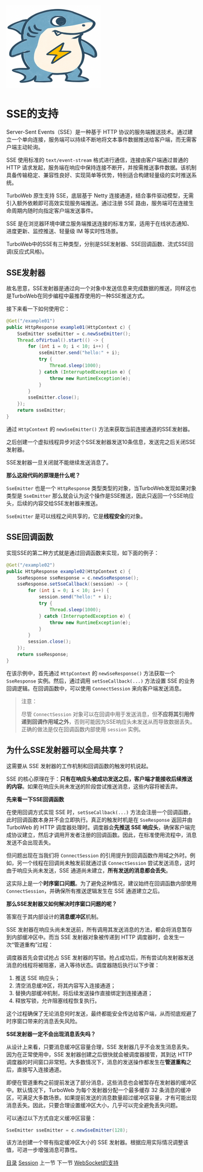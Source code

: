 # <img src="../image/logo.png"/>

# SSE的支持

Server-Sent Events（SSE）是一种基于 HTTP 协议的服务端推送技术。通过建立一个单向连接，服务端可以持续不断地将文本事件数据推送给客户端，而无需客户端主动轮询。

SSE 使用标准的 `text/event-stream` 格式进行通信，连接由客户端通过普通的 HTTP 请求发起，服务端在响应中保持连接不断开，并按需推送事件数据。该机制具备传输稳定、兼容性良好、实现简单等优势，特别适合构建轻量级的实时推送系统。

TurboWeb 原生支持 SSE，底层基于 Netty 连接通道，结合事件驱动模型，无需引入额外依赖即可高效实现服务端推送。通过注册 SSE 路由，服务端可在连接生命周期内随时向指定客户端发送事件。

SSE 是在浏览器环境中建立服务端推送连接的标准方案，适用于在线状态通知、进度更新、监控推送、轻量级 IM 等实时性场景。

TurboWeb中的SSE有三种类型，分别是SSE发射器、SSE回调函数、流式SSE回调(反应式风格)。

## SSE发射器

故名思意，SSE发射器是通过向一个对象中发送信息来完成数据的推送，同样这也是TurboWeb在同步编程中最推荐使用的一种SSE推送方式。

接下来看一下如何使用它：

```java
@Get("/example01")
public HttpResponse example01(HttpContext c) {
    SseEmitter sseEmitter = c.newSseEmitter();
    Thread.ofVirtual().start(() -> {
        for (int i = 0; i < 10; i++) {
            sseEmitter.send("hello:" + i);
            try {
                Thread.sleep(1000);
            } catch (InterruptedException e) {
                throw new RuntimeException(e);
            }
        }
        sseEmitter.close();
    });
    return sseEmitter;
}
```

通过 `HttpContext` 的 `newSseEmitter()` 方法来获取当前连接通道的SSE发射器。

之后创建一个虚拟线程异步对这个SSE发射器发送10条信息，发送完之后关闭SSE发射器。

SSE发射器一旦关闭就不能继续发送消息了。

**那么这段代码的原理是什么呢？**

`SseEmitter` 也是一个 `HttpResponse` 类型类型的对象，当TurboWeb发现如果对象类型是 `SseEmitter` 那么就会认为这个操作是SSE推送，因此只返回一个SSE响应头，后续的内容交给SSE发射器来推送。

`SseEmitter` 是可以线程之间共享的，它是**线程安全**的对象。

## SSE回调函数

实现SSE的第二种方式就是通过回调函数来实现，如下面的例子：

```java
@Get("/example02")
public HttpResponse example02(HttpContext c) {
    SseResponse sseResponse = c.newSseResponse();
    sseResponse.setSseCallback((session) -> {
        for (int i = 0; i < 10; i++) {
            session.send("hello:" + i);
            try {
                Thread.sleep(1000);
            } catch (InterruptedException e) {
                throw new RuntimeException(e);
            }
        }
        session.close();
    });
    return sseResponse;
}
```

在该示例中，首先通过 `HttpContext` 的 `newSseResponse()` 方法获取一个 `SseResponse` 实例。然后，通过调用 `setSseCallback(...)` 方法设置 SSE 的业务回调逻辑。在回调函数中，可以使用 `ConnectSession` 来向客户端发送消息。

> 注意：
>
> 尽管 `ConnectSession` 对象可以在回调中用于发送消息，但**不应将其引用传递到回调作用域之外**，否则可能因为SSE响应头未发送从而导致数据丢失。正确的做法是仅在回调函数内部使用 `session` 实例。

## 为什么SSE发射器可以全局共享？

这需要从 SSE 发射器的工作机制和回调函数的触发时机说起。

SSE 的核心原理在于：**只有在响应头被成功发送之后，客户端才能接收后续推送的内容**。如果在响应头尚未发送的阶段尝试推送消息，这些内容将被丢弃。

**先来看一下SSE回调函数**

在使用回调方式实现 SSE 时，`setSseCallback(...)` 方法会注册一个回调函数，此时回调函数本身并不会立即执行。真正的触发时机是在 `SseResponse` 返回并由 TurboWeb 的 HTTP 调度器处理时。调度器会**先推送 SSE 响应头**，确保客户端完成协议建立，然后才调用开发者注册的回调函数。因此，在标准使用流程中，消息发送不会出现丢失。

但问题出现在当我们将 `ConnectSession` 的引用提升到回调函数作用域之外时。例如，另一个线程在回调尚未触发前就通过该 `ConnectSession` 尝试发送消息，这时由于响应头尚未发送，SSE 通道尚未建立，**所有发送的消息都会丢失**。

这实际上是一个**时序窗口问题**。为了避免这种情况，建议始终在回调函数内部使用 `ConnectSession`，并确保所有推送逻辑发生在 SSE 通道建立之后。

**那么SSE发射器又如何解决时序窗口问题的呢？**

答案在于其内部设计的**消息缓冲区**机制。

SSE 发射器在响应头尚未发送前，所有调用其发送消息的方法，都会将消息暂存到内部缓冲区中。而当 SSE 发射器对象被传递到 HTTP 调度器时，会发生一次“管道重构”过程：

调度器首先会尝试抢占 SSE 发射器的写锁。抢占成功后，所有尝试向发射器发送消息的线程将被阻塞，进入等待状态。调度器随后执行以下步骤：

1. 推送 SSE 响应头；
2. 清空消息缓冲区，将其内容写入连接通道；
3. 替换内部缓冲机制，将后续发送操作直接绑定到连接通道；
4. 释放写锁，允许阻塞线程恢复执行。

这个过程确保了无论消息何时发送，最终都能安全传达给客户端，从而彻底规避了时序窗口带来的消息丢失风险。

**SSE发射器一定不会出现消息丢失吗？**

从设计上来看，只要消息缓冲区容量合理，SSE 发射器几乎不会发生消息丢失。因为在正常使用中，SSE 发射器创建之后很快就会被调度器接管，其到达 HTTP 调度器的时间窗口非常短。大多数情况下，消息的发送操作都发生在**管道重构**之后，直接写入连接通道。

即便在管道重构之前提前发送了部分消息，这些消息也会被暂存在发射器的缓冲区中。默认情况下，TurboWeb 为每个发射器分配一个最多缓存 32 条消息的缓冲区，可满足大多数场景。如果提前发送的消息数量超过缓冲区容量，才有可能出现消息丢失。因此，只要合理设置缓冲区大小，几乎可以完全避免丢失问题。

可以通过以下方式自定义缓冲区容量：

```java
SseEmitter sseEmitter = c.newSseEmitter(128);
```

该方法创建一个带有指定缓冲区大小的 SSE 发射器。根据应用实际情况调整该值，可进一步增强消息可靠性。



[目录](./guide.md) [Session](./session.md) 上一节 下一节 [WebSocket的支持]()
